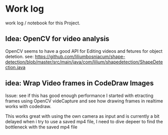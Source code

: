 # Work log
work log / notebook for this Project. 

## Idea: OpenCV for video analysis 
OpenCV seems to have a good API for Editing videos and fetures for object detetion.
see: https://github.com/liliumbosniacum/shape-detection/blob/master/src/main/java/com/lilium/shapedetection/ShapeDetection.java

## idea: Wrap Video frames in CodeDraw Images 

Issue: see if this has good enough performance 
I started with etracting frames using OpenCV videCapture and see how drawing frames in realtime works with codedraw.

This works great with using the own camera as input and is currently a bit delayed when i try to use a saved mp4 file, 
I need to dive depeer to find the bottleneck with the saved mp4 file